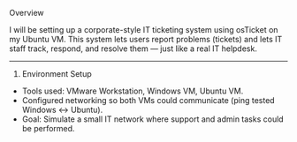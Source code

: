 
Overview

I will be setting up a corporate-style IT ticketing system using osTicket on my Ubuntu VM. This system lets users report problems (tickets) and lets IT staff track, respond, and resolve them — just like a real IT helpdesk.

--------------------------------------------------------------------------------------------------------------------------------------------------------------------
1. Environment Setup
  * Tools used: VMware Workstation, Windows VM, Ubuntu VM.
  * Configured networking so both VMs could communicate (ping tested Windows ↔ Ubuntu).
  * Goal: Simulate a small IT network where support and admin tasks could be performed.
